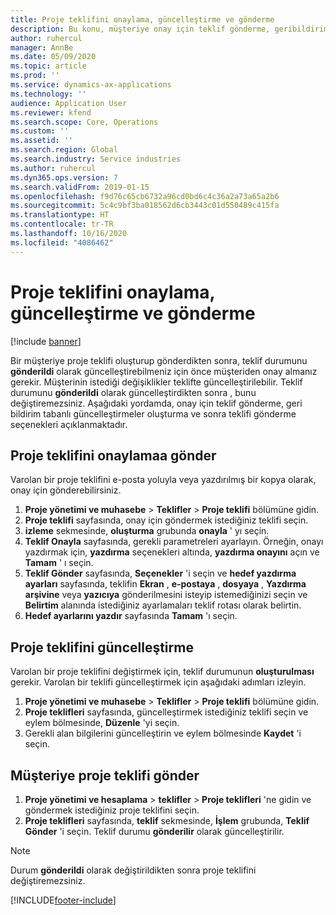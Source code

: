 ```yaml
---
title: Proje teklifini onaylama, güncelleştirme ve gönderme
description: Bu konu, müşteriye onay için teklif gönderme, geribildirim temel alınarak değiştirme ve teklifi yeniden gönderme hakkında bilgiler sağlar.
author: ruhercul
manager: AnnBe
ms.date: 05/09/2020
ms.topic: article
ms.prod: ''
ms.service: dynamics-ax-applications
ms.technology: ''
audience: Application User
ms.reviewer: kfend
ms.search.scope: Core, Operations
ms.custom: ''
ms.assetid: ''
ms.search.region: Global
ms.search.industry: Service industries
ms.author: ruhercul
ms.dyn365.ops.version: 7
ms.search.validFrom: 2019-01-15
ms.openlocfilehash: f9d76c65cb6732a96cd0bd6c4c36a2a73a65a2b6
ms.sourcegitcommit: 5c4c9bf3ba018562d6cb3443c01d550489c415fa
ms.translationtype: HT
ms.contentlocale: tr-TR
ms.lasthandoff: 10/16/2020
ms.locfileid: "4086462"
---
```

# <a name="confirm-update-and-send-a-project-quotation"></a>Proje teklifini onaylama, güncelleştirme ve gönderme

[!include [banner](../includes/banner.md)]

Bir müşteriye proje teklifi oluşturup gönderdikten sonra, teklif durumunu **gönderildi** olarak güncelleştirebilmeniz için önce müşteriden onay almanız gerekir. Müşterinin istediği değişiklikler teklifte güncelleştirilebilir. Teklif durumunu **gönderildi** olarak güncelleştirdikten sonra , bunu değiştiremezsiniz. Aşağıdaki yordamda, onay için teklif gönderme, geri bildirim tabanlı güncelleştirmeler oluşturma ve sonra teklifi gönderme seçenekleri açıklanmaktadır.

## <a name="send-a-project-quotation-confirmation"></a>Proje teklifini onaylamaa gönder  

Varolan bir proje teklifini e-posta yoluyla veya yazdırılmış bir kopya olarak, onay için gönderebilirsiniz. 

1. **Proje yönetimi ve muhasebe** > **Teklifler** > **Proje teklifi** bölümüne gidin. 
2. **Proje teklifi** sayfasında, onay için göndermek istediğiniz teklifi seçin. 
3. **izleme** sekmesinde, **oluşturma** grubunda **onayla** ' yı seçin. 
4. **Teklif Onayla** sayfasında, gerekli parametreleri ayarlayın. Örneğin, onayı yazdırmak için, **yazdırma** seçenekleri altında, **yazdırma onayını** açın ve **Tamam** ' ı seçin.
5. **Teklif Gönder** sayfasında, **Seçenekler** 'i seçin ve **hedef yazdırma ayarları** sayfasında, teklifin **Ekran** , **e-postaya** , **dosyaya** , **Yazdırma arşivine** veya **yazıcıya** gönderilmesini isteyip istemediğinizi seçin ve **Belirtim** alanında istediğiniz ayarlamaları teklif rotası olarak belirtin.
6. **Hedef ayarlarını yazdır** sayfasında **Tamam** 'ı seçin.  

## <a name="update-a-project-quotation"></a>Proje teklifini güncelleştirme

Varolan bir proje teklifini değiştirmek için, teklif durumunun **oluşturulması** gerekir. Varolan bir teklifi güncelleştirmek için aşağıdaki adımları izleyin. 

1. **Proje yönetimi ve muhasebe** > **Teklifler** > **Proje teklifi** bölümüne gidin.
2. **Proje teklifleri** sayfasında, güncelleştirmek istediğiniz teklifi seçin ve eylem bölmesinde, **Düzenle** 'yi seçin.
3. Gerekli alan bilgilerini güncelleştirin ve eylem bölmesinde **Kaydet** 'i seçin.  

## <a name="send-a-project-quotation-to-a-customer"></a>Müşteriye proje teklifi gönder 

1. **Proje yönetimi ve hesaplama** > **teklifler** > **Proje teklifleri** 'ne gidin ve göndermek istediğiniz proje teklifini seçin.
2. **Proje teklifleri** sayfasında, **teklif** sekmesinde, **İşlem** grubunda, **Teklif Gönder** 'i seçin. Teklif durumu **gönderilir** olarak güncelleştirilir.

> [!NOTE]
> Durum **gönderildi** olarak değiştirildikten sonra proje teklifini değiştiremezsiniz.


[!INCLUDE[footer-include](../includes/footer-banner.md)]